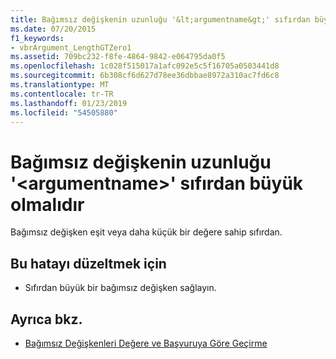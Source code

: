 ```yaml
---
title: Bağımsız değişkenin uzunluğu '&lt;argumentname&gt;' sıfırdan büyük olmalıdır
ms.date: 07/20/2015
f1_keywords:
- vbrArgument_LengthGTZero1
ms.assetid: 709bc232-f8fe-4864-9842-e064795da0f5
ms.openlocfilehash: 1c028f515017a1afc092e5c5f16705a0503441d8
ms.sourcegitcommit: 6b308cf6d627d78ee36dbbae8972a310ac7fd6c8
ms.translationtype: MT
ms.contentlocale: tr-TR
ms.lasthandoff: 01/23/2019
ms.locfileid: "54505880"
---
```

# <a name="length-of-argument-ltargumentnamegt-must-be-greater-than-zero"></a>Bağımsız değişkenin uzunluğu '&lt;argumentname&gt;' sıfırdan büyük olmalıdır
Bağımsız değişken eşit veya daha küçük bir değere sahip sıfırdan.  
  
## <a name="to-correct-this-error"></a>Bu hatayı düzeltmek için  
  
-   Sıfırdan büyük bir bağımsız değişken sağlayın.  
  
## <a name="see-also"></a>Ayrıca bkz.
- [Bağımsız Değişkenleri Değere ve Başvuruya Göre Geçirme](../../visual-basic/programming-guide/language-features/procedures/passing-arguments-by-value-and-by-reference.md)

